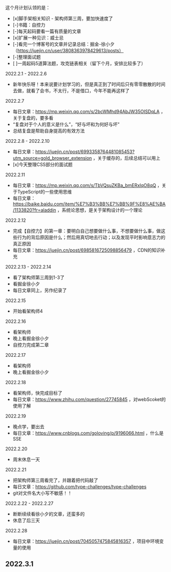 这个月计划认领的是：

- [x]脚手架相关知识 - 架构师第三周，要加快速度了
- [-]书籍：自控力
- [-]每天起码要看一篇有质量的文章
- [x]扩展一种见识：威士忌
- [-]看完一个博客号的文章并记录总结：掘金-徐小夕（https://juejin.cn/user/3808363978429613/posts）
- [-]整理面试题
- [ ]一周起码5道算法题，攻克链表相关（留下个月，安排比较多了）

2022.2.1 - 2022.2.6
- 新年快乐呀！本来说要计划学习的，但是真正到了时间后只有零零散散的时间去做，就看了会书，不太行，不是借口，今年不能再这样了

2022.2.7
- 每日文章：https://mp.weixin.qq.com/s/2bcWMhd94AbJW35OISDqLA ，关于复盘的，要多看
- “复盘对于个人的意义是什么”，“好与坏和为何好与坏”
- 总结复盘是帮助自身提高的有效方法

2022.2.8 - 2022.2.10
- 每日文章：https://juejin.cn/post/6993358764481085453?utm_source=gold_browser_extension ，关于缓存的，后续总结可以用上
- [x]今天整理CSS部分的面试题

2022.2.11
- 每日文章：https://mp.weixin.qq.com/s/TbVQsuZKBa_bmERxlqO8qQ ，关于TypeScript的一些使用思维
- 每日文章：https://baike.baidu.com/item/%E7%B3%BB%E7%BB%9F%E8%AE%BA/1133820?fr=aladdin ，系统论思想，是关于架构设计的一个理论

2022.2.12
- 完成【自控力】的第一章：要明白自己想要做什么事，不想要做什么事，做这些行为的背后原因是什么；然后用真切地去行动；以及发现平时影响意志力的真正原因
- 每日文章：https://juejin.cn/post/6985816725098856479 ，CDN的知识补充

2022.2.13 - 2022.2.14
- 看了架构师第三周到1-3了
- 看掘金徐小夕
- 每日文章同上，另作纪录了

2022.2.15
- 开始看架构师4

2022.2.16
- 看架构师
- 晚上看掘金徐小夕
- 自控力完成第二章

2022.2.17
- 看架构师
- 晚上看掘金徐小夕

2022.2.18
- 看架构师，快完成目标了
- 每日文章：https://www.zhihu.com/question/27745845 ，对webScoket的使用了解

2022.2.19
- 晚点学，要出去
- 每日文章：https://www.cnblogs.com/goloving/p/9196066.html ，什么是SSE

2022.2.20
- 周末休息一天

2022.2.21
- 把架构师第三周看完了，并跟着把代码敲了
- 每日文章：https://github.com/type-challenges/type-challenges 
- git对文件名大小写不敏感！！

2022.2.22 - 2022.2.27
- 断断续续看徐小夕的文章，还蛮多的
- 休息了后三天

2022.2.28
- 每日文章：https://juejin.cn/post/7045057475845816357 ，项目中环境变量的使用

2022.3.1
- 

